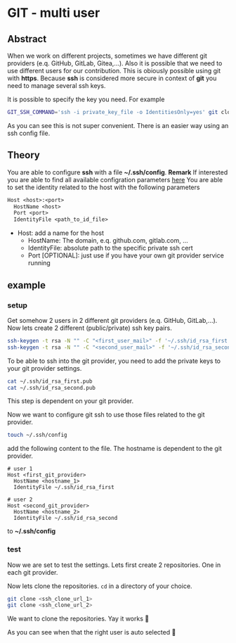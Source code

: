 # GIT - multi user

## Abstract

When we work on different projects, sometimes we have different git providers (e.q. GitHub, GitLab, Gitea,...).
Also it is possible that we need to use different users for our contribution.
This is obiously possible using git with **https**.
Because **ssh** is considered more secure in context of **git** you need to manage several ssh keys.

It is possible to specify the key you need. For example

```bash
GIT_SSH_COMMAND='ssh -i private_key_file -o IdentitiesOnly=yes' git clone user@host:repo.git
```

As you can see this is not super convenient.
There is an easier way using an ssh config file.

## Theory

You are able to configure **ssh** with a file **~/.ssh/config**.
**Remark** If interested you are able to find all available configration parameters [here][ssh-config]
You are able to set the identity related to the host with the following parameters

```txt
Host <host>:<port>
  HostName <host>
  Port <port>
  IdentityFile <path_to_id_file>
```

- Host: add a name for the host
  - HostName: The domain, e.q. github.com, gitlab.com, ...
  - IdentityFile: absolute path to the specific private ssh cert
  - Port [OPTIONAL]: just use if you have your own git provider service running

## example

### setup

Get somehow 2 users in 2 different git providers (e.q. GitHub, GitLab,...).
Now lets create 2 different (public/private) ssh key pairs.

```bash
ssh-keygen -t rsa -N "" -C "<first_user_mail>" -f '~/.ssh/id_rsa_first'
ssh-keygen -t rsa -N "" -C "<second_user_mail>" -f '~/.ssh/id_rsa_second'
```

To be able to ssh into the git provider, you need to add the private keys to your git provider settings.

```bash
cat ~/.ssh/id_rsa_first.pub
cat ~/.ssh/id_rsa_second.pub
```

This step is dependent on your git provider.

Now we want to configure git ssh to use those files related to the git provider.

```bash
touch ~/.ssh/config
```

add the following content to the file.
The hostname is dependent to the git provider.

```ssh
# user 1
Host <first_git_provider>
  HostName <hostname_1>
  IdentityFile ~/.ssh/id_rsa_first

# user 2
Host <second_git_provider>
  HostName <hostname_2>
  IdentityFile ~/.ssh/id_rsa_second
```

to **~/.ssh/config**

### test

Now we are set to test the settings.
Lets first create 2 repositories. One in each git provider.

Now lets clone the repositories. `cd` in a directory of your choice.

```bash
git clone <ssh_clone_url_1>
git clone <ssh_clone_url_2>
```

We want to clone the repositories.
Yay it works :rocket:

As you can see when that the right user is auto selected :rocket:

[ssh-config]: https://linux.die.net/man/5/ssh_config

